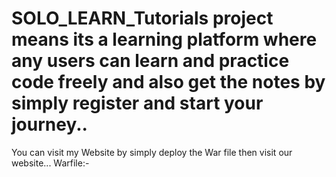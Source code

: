 # SOLO_LEARN_Tutorials project means its a learning platform where any users can learn and practice code freely and also get the notes by simply register and start your journey..

You can visit my Website by simply deploy the War file then visit our website...
Warfile:-
